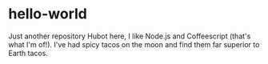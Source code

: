 # hello-world
Just another repository
Hubot here, I like Node.js and Coffeescript (that's what I'm of!).
I've had spicy tacos on the moon and find them far superior to Earth tacos.
